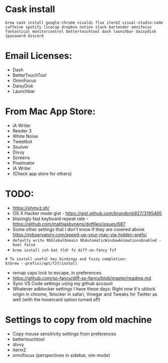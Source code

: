 # Cask install
`brew cask install google-chrome vivaldi flux iterm2 visual-studio-code caffeine spotify licecap dropbox notion slack bartender omnifocus fantastical monitorcontrol bettertouchtool dash launchbar daisydisk 1password discord`


# Email Licenses:
* Dash
* BetterTouchTool
* OmniFocus
* DaisyDisk
* Launchbar

# From Mac App Store:
* iA Writer
* Reeder 3
* White Noise
* Tweetbot
* Soulver
* Divvy
* Screens
* Pixelmator
* IA Writer
* (Check app store for others)

# TODO:
* https://ohmyz.sh/
* OS X Hacker mode gist - https://gist.github.com/brandonb927/3195465
* blazingly fast keyboard repeat rate - https://github.com/mathiasbynens/dotfiles/issues/687
* Some other settings that I don't know if they are covered above https://robservatory.com/speed-up-your-mac-via-hidden-prefs/
* `defaults write NSGlobalDomain NSAutomaticWindowAnimationsEnabled -bool false`
* `brew install zsh bat tldr fx diff-so-fancy fzf`

```
# To install useful key bindings and fuzzy completion:
$(brew --prefix)/opt/fzf/install
```

* remap caps lock to escape, in preferences
* https://github.com/so-fancy/diff-so-fancy/blob/master/readme.md
* Sync VS Code settings using my github account
* Whatever adblocker settings I have these days: Right now it's ublock origin in chrome, 1blocker in safari, Vinegar and Tweaks for Twitter as well (with the hovercard option turned off)

# Settings to copy from old machine
* Copy mouse sensitivity settings from preferences
* bettertouchtool
* divvy
* iterm2
* omnifocus (perspectives in sidebar, vim mode)
